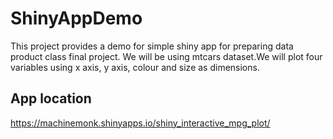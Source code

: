 # ShinyAppDemo
This project provides a demo for simple shiny app for preparing data product class final project.
We will be using mtcars dataset.We will plot four variables using x axis, y axis, colour and size as dimensions.

## App location
https://machinemonk.shinyapps.io/shiny_interactive_mpg_plot/
